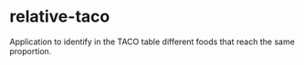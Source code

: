 # relative-taco
Application to identify in the TACO table different foods that reach the same proportion.
